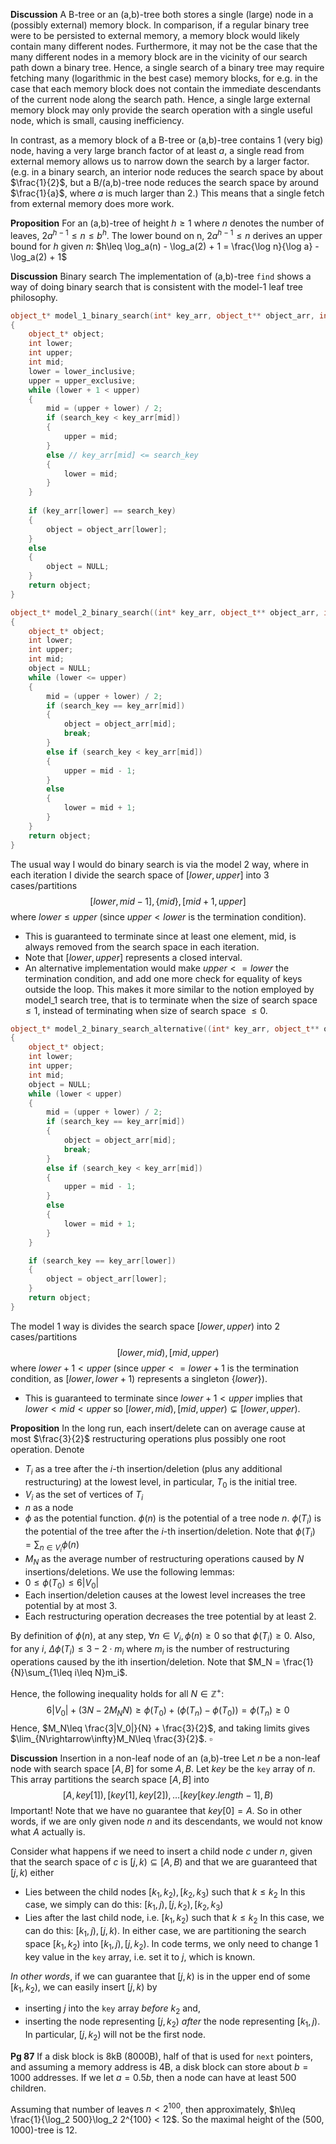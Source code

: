 **Discussion** A B-tree or an (a,b)-tree both stores a single (large) node in a (possibly external) memory block. In comparison, if a regular binary tree were to be persisted to external memory, a memory block would likely contain many different nodes. Furthermore, it may not be the case that the many different nodes in a memory block are in the vicinity of our search path down a binary tree. Hence, a single search of a binary tree may require fetching many (logarithmic in the best case) memory blocks, for e.g. in the case that each memory block does not contain the immediate descendants of the current node along the search path. Hence, a single large external memory block may only provide the search operation with a single useful node, which is small, causing inefficiency.

In contrast, as a memory block of a B-tree or (a,b)-tree contains 1 (very big) node, having a very large branch factor of at least $a$, a single read from external memory allows us to narrow down the search by a larger factor. (e.g. in a binary search, an interior node reduces the search space by about $\frac{1}{2}$, but a B/(a,b)-tree node reduces the search space by around $\frac{1}{a}$, where $a$ is much larger than 2.) This means that a single fetch from external memory does more work.

**Proposition** For an (a,b)-tree of height $h\geq 1$ where $n$ denotes the number of leaves, $2a^{h-1}\leq n\leq b^h$.
The lower bound on n, $2a^{h-1}\leq n$ derives an upper bound for $h$ given $n$: $h\leq \log_a(n) - \log_a(2) + 1 = \frac{\log n}{\log a} - \log_a(2) + 1$

**Discussion** Binary search
The implementation of (a,b)-tree `find` shows a way of doing binary search that is consistent with the model-1 leaf tree philosophy.
```c++
object_t* model_1_binary_search(int* key_arr, object_t** object_arr, int search_key, int lower_inclusive, int upper_exclusive)
{
    object_t* object;
    int lower;
    int upper;
    int mid;
    lower = lower_inclusive;
    upper = upper_exclusive;
    while (lower + 1 < upper)
    {
        mid = (upper + lower) / 2;
        if (search_key < key_arr[mid])
        {
            upper = mid;
        }
        else // key_arr[mid] <= search_key
        {
            lower = mid;
        }
    }
    
    if (key_arr[lower] == search_key)
    {
        object = object_arr[lower];
    }
    else
    {
        object = NULL;
    }
    return object;
}

object_t* model_2_binary_search((int* key_arr, object_t** object_arr, int search_key, int lower_inclusive, int upper_inclusive)
{
    object_t* object;
    int lower;
    int upper;
    int mid;
    object = NULL;
    while (lower <= upper)
    {
        mid = (upper + lower) / 2;
        if (search_key == key_arr[mid])
        {
            object = object_arr[mid];
            break;
        }
        else if (search_key < key_arr[mid])
        {
            upper = mid - 1;
        }
        else
        {
            lower = mid + 1;
        }
    }
    return object;
}
```
The usual way I would do binary search is via the model 2 way, where in each iteration I divide the search space of $[lower, upper]$ into 3 cases/partitions
$$
[lower, mid - 1], \{mid\}, [mid + 1, upper]
$$
where $lower\leq upper$ (since $upper < lower$ is the termination condition).
- This is guaranteed to terminate since at least one element, mid, is always removed from the search space in each iteration.
- Note that $[lower, upper]$ represents a closed interval.
- An alternative implementation would make $upper <= lower$ the termination condition, and add one more check for equality of keys outside the loop. This makes it more similar to the notion employed by model_1 search tree, that is to terminate when the size of search space $\leq 1$, instead of terminating when size of search space $\leq 0$.

```c++
object_t* model_2_binary_search_alternative((int* key_arr, object_t** object_arr, int search_key, int lower_inclusive, int upper_inclusive)
{
    object_t* object;
    int lower;
    int upper;
    int mid;
    object = NULL;
    while (lower < upper)
    {
        mid = (upper + lower) / 2;
        if (search_key == key_arr[mid])
        {
            object = object_arr[mid];
            break;
        }
        else if (search_key < key_arr[mid])
        {
            upper = mid - 1;
        }
        else
        {
            lower = mid + 1;
        }
    }

    if (search_key == key_arr[lower])
    {
        object = object_arr[lower];
    }
    return object;
}
```

The model 1 way is divides the search space $[lower, upper)$ into 2 cases/partitions
$$
[lower, mid), [mid, upper)
$$
where $lower + 1 < upper$ (since $upper <= lower + 1$ is the termination condition, as $[lower, lower + 1)$ represents a singleton $\{lower\}$).
- This is guaranteed to terminate since $lower + 1 < upper$ implies that $lower< mid <upper$ so $[lower, mid), [mid, upper)\subsetneq [lower, upper)$.


**Proposition** In the long run, each insert/delete can on average cause at most $\frac{3}{2}$ restructuring operations plus possibly one root operation.
Denote
- $T_i$ as a tree after the $i$-th insertion/deletion (plus any additional restructuring) at the lowest level, in particular, $T_0$ is the initial tree.
- $V_i$ as the set of vertices of $T_i$
- $n$ as a node
- $\phi$ as the potential function. $\phi(n)$ is the potential of a tree node $n$. $\phi(T_i)$ is the potential of the tree after the $i$-th insertion/deletion. Note that $\phi(T_i) = \sum_{n\in V_i}\phi(n)$
- $M_N$ as the average number of restructuring operations caused by $N$ insertions/deletions. 
We use the following lemmas:
- $0\leq \phi(T_0)\leq 6|V_0|$
- Each insertion/deletion causes at the lowest level increases the tree potential by at most $3$.
- Each restructuring operation decreases the tree potential by at least $2$.

By definition of $\phi(n)$, at any step, $\forall n\in V_i, \phi(n)\geq 0$ so that $\phi(T_i)\geq 0$. Also, for any $i$, $\Delta \phi(T_i) \leq 3 - 2\cdot m_i$ where $m_i$ is the number of restructuring operations caused by the ith insertion/deletion. Note that $M_N = \frac{1}{N}\sum_{1\leq i\leq N}m_i$.

Hence, the following inequality holds for all $N\in \mathbb{Z}^+$:
$$
    6|V_0| + (3N - 2M_NN) \geq \phi(T_0) + (\phi(T_n) - \phi(T_0)) = \phi(T_n) \geq 0
$$
Hence, $M_N\leq \frac{3|V_0|}{N} + \frac{3}{2}$, and taking limits gives $\lim_{N\rightarrow\infty}M_N\leq \frac{3}{2}$. $\square$

**Discussion** Insertion in a non-leaf node of an (a,b)-tree
Let $n$ be a non-leaf node with search space $[A, B]$ for some $A, B$. Let $key$ be the `key` array of $n$. This array partitions the search space $[A, B]$ into
$$
[A, key[1]), [key[1], key[2]), \dots [key[key.length - 1], B)
$$
Important! Note that we have no guarantee that $key[0] = A$. So in other words, if we are only given node $n$ and its descendants, we would not know what $A$ actually is.

Consider what happens if we need to insert a child node $c$ under $n$, given that the search space of $c$ is $[j, k)\subseteq [A, B)$ and that we are guaranteed that $[j, k)$ either
- Lies between the child nodes $[k_1, k_2), [k_2, k_3)$ such that $k \leq k_2$
  In this case, we simply can do this: $[k_1, j), [j, k_2), [k_2, k_3)$
- Lies after the last child node, i.e. $[k_1, k_2)$ such that $k\leq k_2$
  In this case, we can do this: $[k_1, j), [j, k)$.
In either case, we are partitioning the search space $[k_1, k_2)$ into $[k_1, j), [j, k_2)$. In code terms, we only need to change 1 key value in the `key` array, i.e. set it to $j$, which is known.

*In other words*, if we can guarantee that $[j, k)$ is in the upper end of some $[k_1, k_2)$, we can easily insert $[j, k)$ by
- inserting $j$ into the `key` array *before* $k_2$ and,
- inserting the node representing $[j, k_2)$ *after* the node representing $[k_1, j)$. In particular, $[j, k_2)$ will not be the first node.

**Pg 87**  If a disk block is 8kB (8000B), half of that is used for `next` pointers, and assuming a memory address is 4B, a disk block can store about $b = 1000$ addresses. If we let $a = 0.5b$, then a node can have at least $500$ children.

Assuming that number of leaves $n<2^{100}$, then approximately, $h\leq \frac{1}{\log_2 500}\log_2 2^{100} < 12$. So the maximal height of the (500, 1000)-tree is 12.
